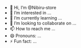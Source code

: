 - 👋 Hi, I’m @Nibiru-store
- 👀 I’m interested in ...
- 🌱 I’m currently learning ...
- 💞️ I’m looking to collaborate on ...
- 📫 How to reach me ...
- 😄 Pronouns: ...
- ⚡ Fun fact: ...

<!---
Nibiru-store/Nibiru-store is a ✨ special ✨ repository because its `README.md` (this file) appears on your GitHub profile.
You can click the Preview link to take a look at your changes.
--->
